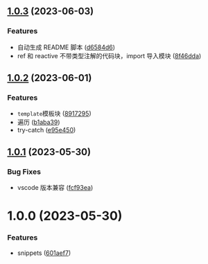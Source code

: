 ## [1.0.3](https://github.com/x-wink/wink-snippets/compare/v1.0.2...v1.0.3) (2023-06-03)

### Features

-   自动生成 README 脚本 ([d6584d6](https://github.com/x-wink/wink-snippets/commit/d6584d641222a0428e1a470b1ae2ab2ed3d6769c))
-   ref 和 reactive 不带类型注解的代码块，import 导入模块 ([8f46dda](https://github.com/x-wink/wink-snippets/commit/8f46dda9a58b998c3256db30a189b55ae1b1e71c))

## [1.0.2](https://github.com/x-wink/wink-snippets/compare/v1.0.1...v1.0.2) (2023-06-01)

### Features

-   `template`模板块 ([8917295](https://github.com/x-wink/wink-snippets/commit/8917295666ff3b779cb78934e9d6fedb6f306515))
-   遍历 ([b1aba39](https://github.com/x-wink/wink-snippets/commit/b1aba39f523baca1f0eb6059195d18aae4c7c94b))
-   try-catch ([e95e450](https://github.com/x-wink/wink-snippets/commit/e95e450f7185726d810d34d02f71e1c1a1975c84))

## [1.0.1](https://github.com/x-wink/wink-snippets/compare/v1.0.0...v1.0.1) (2023-05-30)

### Bug Fixes

-   vscode 版本兼容 ([fcf93ea](https://github.com/x-wink/wink-snippets/commit/fcf93ea8326dfc7c94c0039e103da45e483e2d32))

# 1.0.0 (2023-05-30)

### Features

-   snippets ([601aef7](https://github.com/x-wink/wink-snippets/commit/601aef72cb059a2c1770888599631e98dc512892))
